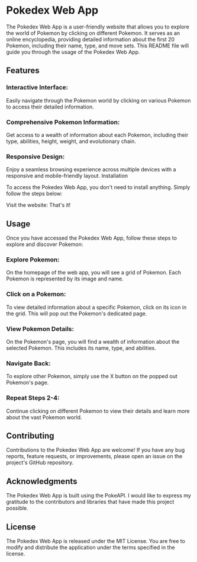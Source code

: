 # Pokedex Web App
The Pokedex Web App is a user-friendly website that allows you to explore the world of Pokemon by clicking on different Pokemon. It serves as an online encyclopedia, providing detailed information about the first 20 Pokemon, including their name, type, and move sets. This README file will guide you through the usage of the Pokedex Web App.

## Features
### Interactive Interface:
Easily navigate through the Pokemon world by clicking on various Pokemon to access their detailed information.
### Comprehensive Pokemon Information:
Get access to a wealth of information about each Pokemon, including their type, abilities, height, weight, and evolutionary chain.
### Responsive Design:
Enjoy a seamless browsing experience across multiple devices with a responsive and mobile-friendly layout.
Installation

To access the Pokedex Web App, you don't need to install anything. Simply follow the steps below:

Visit the website:
That's it!

## Usage
Once you have accessed the Pokedex Web App, follow these steps to explore and discover Pokemon:

### Explore Pokemon:
On the homepage of the web app, you will see a grid of Pokemon. Each Pokemon is represented by its image and name.

### Click on a Pokemon:
To view detailed information about a specific Pokemon, click on its icon in the grid. This will pop out the Pokemon's dedicated page.

### View Pokemon Details:
On the Pokemon's page, you will find a wealth of information about the selected Pokemon. This includes its name, type, and abilities.

### Navigate Back:
To explore other Pokemon, simply use the X button on the popped out Pokemon's page.

### Repeat Steps 2-4:
Continue clicking on different Pokemon to view their details and learn more about the vast Pokemon world.

## Contributing
Contributions to the Pokedex Web App are welcome! If you have any bug reports, feature requests, or improvements, please open an issue on the project's GitHub repository.

## Acknowledgments
The Pokedex Web App is built using the PokeAPI. I would like to express my gratitude to the contributors and libraries that have made this project possible.

## License
The Pokedex Web App is released under the MIT License. You are free to modify and distribute the application under the terms specified in the license.